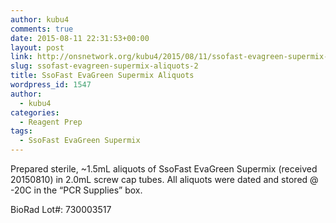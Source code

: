 ```yaml
---
author: kubu4
comments: true
date: 2015-08-11 22:31:53+00:00
layout: post
link: http://onsnetwork.org/kubu4/2015/08/11/ssofast-evagreen-supermix-aliquots-2/
slug: ssofast-evagreen-supermix-aliquots-2
title: SsoFast EvaGreen Supermix Aliquots
wordpress_id: 1547
author:
  - kubu4
categories:
  - Reagent Prep
tags:
  - SsoFast EvaGreen Supermix
---
```


Prepared sterile, ~1.5mL aliquots of SsoFast EvaGreen Supermix (received 20150810) in 2.0mL screw cap tubes. All aliquots were dated and stored @ -20C in the “PCR Supplies” box.

BioRad Lot#: 730003517
